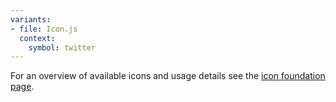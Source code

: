 ```yaml
---
variants:
- file: Icon.js
  context:
    symbol: twitter
---
```

For an overview of available icons and usage details see the [icon foundation page](/foundation/icons/).
